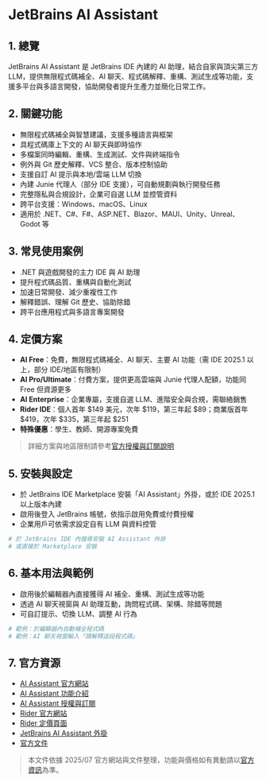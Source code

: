 # JetBrains AI Assistant

## 1. 總覽
JetBrains AI Assistant 是 JetBrains IDE 內建的 AI 助理，結合自家與頂尖第三方 LLM，提供無限程式碼補全、AI 聊天、程式碼解釋、重構、測試生成等功能，支援多平台與多語言開發，協助開發者提升生產力並簡化日常工作。

## 2. 關鍵功能
- 無限程式碼補全與智慧建議，支援多種語言與框架
- 具程式碼庫上下文的 AI 聊天與即時協作
- 多檔案同時編輯、重構、生成測試、文件與終端指令
- 例外與 Git 歷史解釋、VCS 整合、版本控制協助
- 支援自訂 AI 提示與本地/雲端 LLM 切換
- 內建 Junie 代理人（部分 IDE 支援），可自動規劃與執行開發任務
- 完整隱私與合規設計，企業可自選 LLM 並控管資料
- 跨平台支援：Windows、macOS、Linux
- 適用於 .NET、C#、F#、ASP.NET、Blazor、MAUI、Unity、Unreal、Godot 等

## 3. 常見使用案例
- .NET 與遊戲開發的主力 IDE 與 AI 助理
- 提升程式碼品質、重構與自動化測試
- 加速日常開發、減少重複性工作
- 解釋錯誤、理解 Git 歷史、協助除錯
- 跨平台應用程式與多語言專案開發

## 4. 定價方案
- **AI Free**：免費，無限程式碼補全、AI 聊天、主要 AI 功能（需 IDE 2025.1 以上，部分 IDE/地區有限制）
- **AI Pro/Ultimate**：付費方案，提供更高雲端與 Junie 代理人配額，功能同 Free 但資源更多
- **AI Enterprise**：企業專屬，支援自選 LLM、進階安全與合規，需聯絡銷售
- **Rider IDE**：個人首年 $149 美元，次年 $119，第三年起 $89；商業版首年 $419，次年 $335，第三年起 $251
- **特殊優惠**：學生、教師、開源專案免費
> 詳細方案與地區限制請參考[官方授權與訂閱說明](https://www.jetbrains.com/help/ai-assistant/licensing-and-subscriptions.html)

## 5. 安裝與設定
- 於 JetBrains IDE Marketplace 安裝「AI Assistant」外掛，或於 IDE 2025.1 以上版本內建
- 啟用後登入 JetBrains 帳號，依指示啟用免費或付費授權
- 企業用戶可依需求設定自有 LLM 與資料控管

```bash
# 於 JetBrains IDE 內搜尋安裝 AI Assistant 外掛
# 或直接於 Marketplace 安裝
```

## 6. 基本用法與範例
- 啟用後於編輯器內直接獲得 AI 補全、重構、測試生成等功能
- 透過 AI 聊天視窗與 AI 助理互動，詢問程式碼、架構、除錯等問題
- 可自訂提示、切換 LLM、調整 AI 行為

```bash
# 範例：於編輯器內自動補全程式碼
# 範例：AI 聊天視窗輸入「請解釋這段程式碼」
```

## 7. 官方資源
- [AI Assistant 官方網站](https://www.jetbrains.com/ai/)
- [AI Assistant 功能介紹](https://www.jetbrains.com/ai/features/)
- [AI Assistant 授權與訂閱](https://www.jetbrains.com/help/ai-assistant/licensing-and-subscriptions.html)
- [Rider 官方網站](https://www.jetbrains.com/rider/)
- [Rider 定價頁面](https://www.jetbrains.com/rider/buy/)
- [JetBrains AI Assistant 外掛](https://plugins.jetbrains.com/plugin/22282-jetbrains-ai-assistant)
- [官方文件](https://www.jetbrains.com/help/ai-assistant/)

> 本文件依據 2025/07 官方網站與文件整理，功能與價格如有異動請以[官方資訊](https://www.jetbrains.com/ai/)為準。
